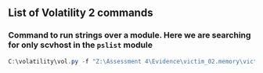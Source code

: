 ## List of Volatility 2 commands

### Command to run strings over a module. Here we are searching for only scvhost in the `pslist` module
```powershell
C:\volatility\vol.py -f "Z:\Assessment 4\Evidence\victim_02.memory\victim_02.memory.raw" --profile=Win10x64_17134 psscan | Select-String svchost > "Z:\Assessment 4\Evidence\Volalilty\pslist-String-svchost-Vic2.txt"
```
